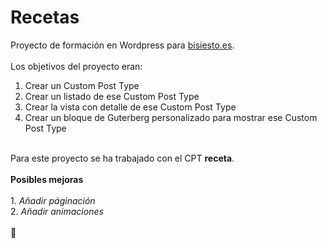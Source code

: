 # Recetas
Proyecto de formación en Wordpress para <a href="https://bisiesto.es/">bisiesto.es</a>.<br><br>
Los objetivos del proyecto eran:<br>
1. Crear un Custom Post Type<br>
2. Crear un listado de ese Custom Post Type<br>
3. Crear la vista con detalle de ese Custom Post Type<br>
4. Crear un bloque de Guterberg personalizado para mostrar ese Custom Post Type<br>
<br>
Para este proyecto se ha trabajado con el CPT <b>receta</b>.
<br>
<br>
<b>Posibles mejoras</b><br><br>
1. <i>Añadir páginación</i><br>
2. <i>Añadir animaciones</i>
<br>
<br>
💛

